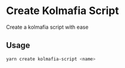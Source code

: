 # Create Kolmafia Script

Create a kolmafia script with ease

## Usage

```bash
yarn create kolmafia-script <name>
```
